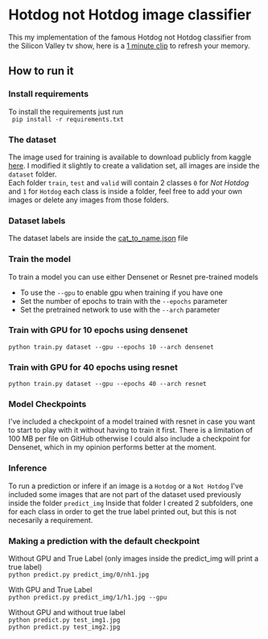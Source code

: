 # Hotdog not Hotdog image classifier
This my implementation of the famous Hotdog not Hotdog classifier from the Silicon Valley tv show, here is a [1 minute clip](https://www.youtube.com/watch?v=pqTntG1RXSY) to refresh your memory.

## How to run it
### Install requirements
To install the requirements just run   
``` pip install -r requirements.txt```
### The dataset
The image used for training is available to download publicly from kaggle [here](https://www.kaggle.com/dansbecker/hot-dog-not-hot-dog/data).
I modified it slightly to create a validation set, all images are inside the `dataset` folder.  
Each folder `train`, `test` and `valid` will contain 2 classes `0` for *Not Hotdog* and `1` for `Hotdog` each class is inside a folder, feel free to add your own images or delete any images from those folders.
### Dataset labels
The dataset labels are inside the [cat_to_name.json](https://github.com/george-studenko/Hotdog-not-Hotdog/blob/master/cat_to_name.json) file
### Train the model
To train a model you can use either Densenet or Resnet pre-trained models
* To use the ```--gpu``` to enable gpu when training if you have one
* Set the number of epochs to train with the ```--epochs``` parameter
* Set the pretrained network to use with the ```--arch``` parameter
### Train with GPU for 10 epochs using densenet
```python train.py dataset --gpu --epochs 10 --arch densenet```
### Train with GPU for 40 epochs using resnet
```python train.py dataset --gpu --epochs 40 --arch resnet```
### Model Checkpoints
I've included a checkpoint of a model trained with resnet in case you want to start to play with it without having to train it first.
There is a limitation of 100 MB per file on GitHub otherwise I could also include a checkpoint for Densenet, which in my opinion performs better at the moment.
### Inference
To run a prediction or infere if an image is a ```Hotdog``` or a ```Not Hotdog``` I've included some images that are not part of the dataset used previously inside the folder ```predict_img```
Inside that folder I created 2 subfolders, one for each class in order to get the true label printed out, but this is not necesarily a requirement.
### Making a prediction with the default checkpoint

Without GPU and True Label (only images inside the predict_img will print a true label)  
```python predict.py predict_img/0/nh1.jpg```  
  
With GPU and True Label  
```python predict.py predict_img/1/h1.jpg --gpu```  

Without GPU and without true label    
```python predict.py test_img1.jpg```    
```python predict.py test_img2.jpg```    



